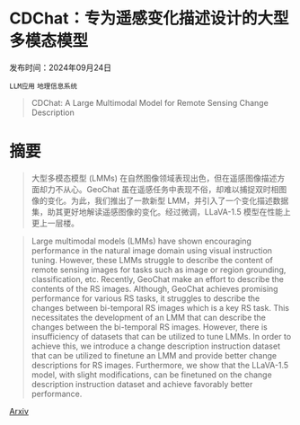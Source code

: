 # CDChat：专为遥感变化描述设计的大型多模态模型

发布时间：2024年09月24日

`LLM应用` `地理信息系统`

> CDChat: A Large Multimodal Model for Remote Sensing Change Description

# 摘要

> 大型多模态模型 (LMMs) 在自然图像领域表现出色，但在遥感图像描述方面却力不从心。GeoChat 虽在遥感任务中表现不俗，却难以捕捉双时相图像的变化。为此，我们推出了一款新型 LMM，并引入了一个变化描述数据集，助其更好地解读遥感图像的变化。经过微调，LLaVA-1.5 模型在性能上更上一层楼。

> Large multimodal models (LMMs) have shown encouraging performance in the natural image domain using visual instruction tuning. However, these LMMs struggle to describe the content of remote sensing images for tasks such as image or region grounding, classification, etc. Recently, GeoChat make an effort to describe the contents of the RS images. Although, GeoChat achieves promising performance for various RS tasks, it struggles to describe the changes between bi-temporal RS images which is a key RS task. This necessitates the development of an LMM that can describe the changes between the bi-temporal RS images. However, there is insufficiency of datasets that can be utilized to tune LMMs. In order to achieve this, we introduce a change description instruction dataset that can be utilized to finetune an LMM and provide better change descriptions for RS images. Furthermore, we show that the LLaVA-1.5 model, with slight modifications, can be finetuned on the change description instruction dataset and achieve favorably better performance.

[Arxiv](https://arxiv.org/abs/2409.16261)
